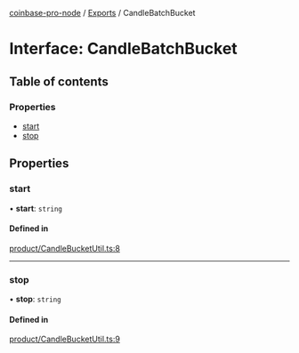 [coinbase-pro-node](../README.md) / [Exports](../modules.md) / CandleBatchBucket

# Interface: CandleBatchBucket

## Table of contents

### Properties

- [start](CandleBatchBucket.md#start)
- [stop](CandleBatchBucket.md#stop)

## Properties

### start

• **start**: `string`

#### Defined in

[product/CandleBucketUtil.ts:8](https://github.com/bennycode/coinbase-pro-node/blob/7770f03/src/product/CandleBucketUtil.ts#L8)

---

### stop

• **stop**: `string`

#### Defined in

[product/CandleBucketUtil.ts:9](https://github.com/bennycode/coinbase-pro-node/blob/7770f03/src/product/CandleBucketUtil.ts#L9)
